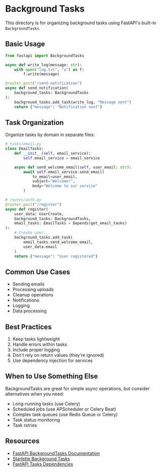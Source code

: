# Background Tasks

This directory is for organizing background tasks using FastAPI's built-in `BackgroundTasks`.

## Basic Usage

```python
from fastapi import BackgroundTasks

async def write_log(message: str):
    with open("log.txt", "a") as f:
        f.write(message)

@router.post("/send-notification")
async def send_notification(
    background_tasks: BackgroundTasks
):
    background_tasks.add_task(write_log, "Message sent")
    return {"message": "Notification sent"}
```

## Task Organization

Organize tasks by domain in separate files:

```python
# tasks/email.py
class EmailTasks:
    def __init__(self, email_service):
        self.email_service = email_service

    async def send_welcome_email(self, user_email: str):
        await self.email_service.send_email(
            to_email=user_email,
            subject="Welcome!",
            body="Welcome to our service"
        )

# routes/auth.py
@router.post("/register")
async def register(
    user_data: UserCreate,
    background_tasks: BackgroundTasks,
    email_tasks: EmailTasks = Depends(get_email_tasks)
):
    # Create user...
    background_tasks.add_task(
        email_tasks.send_welcome_email,
        user_data.email
    )
    return {"message": "User registered"}
```

## Common Use Cases

- Sending emails
- Processing uploads
- Cleanup operations
- Notifications
- Logging
- Data processing

## Best Practices

1. Keep tasks lightweight
2. Handle errors within tasks
3. Include proper logging
4. Don't rely on return values (they're ignored)
5. Use dependency injection for services

## When to Use Something Else

BackgroundTasks are great for simple async operations, but consider alternatives when you need:
- Long-running tasks (use Celery)
- Scheduled jobs (use APScheduler or Celery Beat)
- Complex task queues (use Redis Queue or Celery)
- Task status monitoring
- Task retries

## Resources

- [FastAPI BackgroundTasks Documentation](https://fastapi.tiangolo.com/tutorial/background-tasks/)
- [Starlette Background Tasks](https://www.starlette.io/background/)
- [FastAPI Tasks Dependencies](https://fastapi.tiangolo.com/tutorial/dependencies/dependencies-with-yield/)
